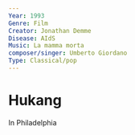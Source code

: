 ```yaml
---
Year: 1993
Genre: Film
Creator: Jonathan Demme
Disease: AIdS
Music: La mamma morta
composer/singer: Umberto Giordano
Type: Classical/pop
---
```


# Hukang

In Philadelphia

